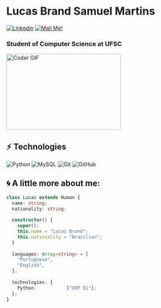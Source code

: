 # Lucas Brand Samuel Martins


[![Linkedin](https://img.shields.io/badge/-Connect-blue?style=flat-square&logo=Linkedin&logoColor=white&link=https://www.linkedin.com/in/lucasbrandsamuelmartins/)](https://www.linkedin.com/in/lucasbrandsamuelmartins/)
[![Mail Me!](https://img.shields.io/badge/-Contact%20Me!-c14438?style=flat-square&logo=Gmail&logoColor=white&link=mailto:lucbsm@gmail.com)](mailto:lucbsm@gmail.com)

### Student of Computer Science at UFSC


<p  align="left"><img src="https://media.giphy.com/media/SWoSkN6DxTszqIKEqv/giphy.gif" alt="Coder GIF" width="300" height="200">

  
## ⚡ Technologies
  
![Python](https://img.shields.io/badge/python-3670A0?style=for-the-badge&logo=python&logoColor=ffdd54)
![MySQL](https://img.shields.io/badge/-MySQL-black?style=flat-square&logo=mysql)
![Git](https://img.shields.io/badge/-Git-black?style=flat-square&logo=git)
![GitHub](https://img.shields.io/badge/-GitHub-181717?style=flat-square&logo=github)



## 🌀 A little more about me:

```typescript
class Lucas extends Human {
  name: string;
  nationality: string;
  
  constructor() {
    super();
    this.name = "Lucas Brand";
    this.nationality = "Brazilian";
  }
  
  languages: Array<string> = [
    "Portuguese",
    "English",
  ];
  
  technologies: {
    Python:           ["OOP 01"];
  };
}
```
